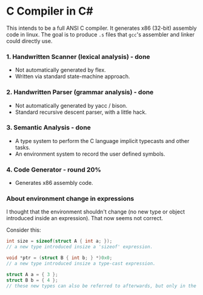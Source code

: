 C Compiler in C#
===

This intends to be a full ANSI C compiler. It generates x86 (32-bit) assembly code in linux. The goal is to produce `.s` files that `gcc`'s assembler and linker could directly use.

### 1. Handwritten Scanner (lexical analysis) - done
* Not automatically generated by flex.
* Written via standard state-machine approach.

### 2. Handwritten Parser (grammar analysis) - done
* Not automatically generated by yacc / bison.
* Standard recursive descent parser, with a little hack.

### 3. Semantic Analysis - done
* A type system to perform the C language implicit typecasts and other tasks.
* An environment system to record the user defined symbols.

### 4. Code Generator - round 20%
* Generates x86 assembly code.

### About environment change in expressions
I thought that the environment shouldn't change (no new type or object introduced inside an expression). That now seems not correct.

Consider this:

```C
int size = sizeof(struct A { int a; });
// a new type introduced insize a 'sizeof' expression.

void *ptr = (struct B { int b; } *)0x0;
// a new type introduced insize a type-cast expression.

struct A a = { 3 };
struct B b = { 4 };
// these new types can also be referred to afterwards, but only in the same scope.
```
